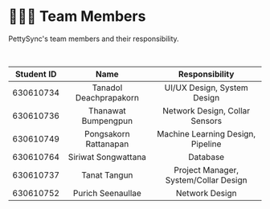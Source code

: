 # 🧑‍🤝‍🧑 Team Members

PettySync's team members and their responsibility.

<br>

| Student ID | Name | Responsibility | 
| :-: | :-: | :-: |
| 630610734 | Tanadol Deachprapakorn | UI/UX Design, System Design |
| 630610736 | Thanawat Bumpengpun | Network Design, Collar Sensors |
| 630610749 | Pongsakorn Rattanapan | Machine Learning Design, Pipeline |
| 630610764 | Siriwat Songwattana | Database |
| 630610737 | Tanat Tangun | Project Manager, System/Collar Design |
| 630610752 | Purich Seenaullae | Network Design |